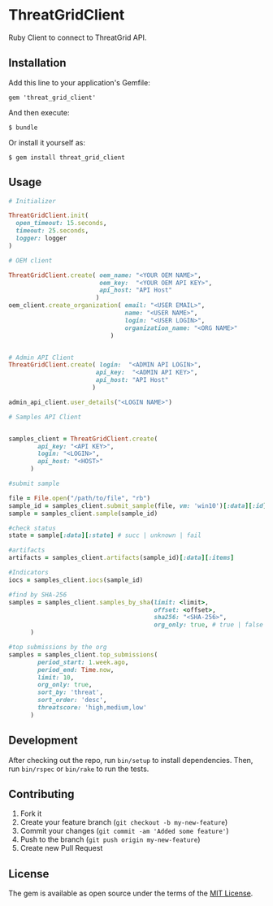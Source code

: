 # ThreatGridClient

Ruby Client to connect to ThreatGrid API.

## Installation

Add this line to your application's Gemfile:

    gem 'threat_grid_client'

And then execute:

    $ bundle

Or install it yourself as:

    $ gem install threat_grid_client

## Usage

```ruby
# Initializer

ThreatGridClient.init(
  open_timeout: 15.seconds,
  timeout: 25.seconds,
  logger: logger
)

# OEM client

ThreatGridClient.create( oem_name: "<YOUR OEM NAME>",
                         oem_key:  "<YOUR OEM API KEY>",
                         api_host: "API Host"
                        )
oem_client.create_organization( email: "<USER EMAIL>",
                                name: "<USER NAME>",
                                login: "<USER LOGIN>",
                                organization_name: "<ORG NAME>"
                            )


# Admin API Client
ThreatGridClient.create( login:  "<ADMIN API LOGIN>",
                        api_key:  "<ADMIN API KEY>",
                        api_host: "API Host"
                       )

admin_api_client.user_details("<LOGIN NAME>")

# Samples API Client


samples_client = ThreatGridClient.create(
        api_key: "<API KEY>",
        login: "<LOGIN>",
        api_host: "<HOST>"
      )

#submit sample

file = File.open("/path/to/file", "rb")
sample_id = samples_client.submit_sample(file, vm: 'win10')[:data][:id]
sample = samples_client.sample(sample_id)

#check status
state = sample[:data][:state] # succ | unknown | fail

#artifacts
artifacts = samples_client.artifacts(sample_id)[:data][:items]

#Indicators
iocs = samples_client.iocs(sample_id)

#find by SHA-256
samples = samples_client.samples_by_sha(limit: <limit>,
                                        offset: <offset>,
                                        sha256: "<SHA-256>",
                                        org_only: true, # true | false
      )

#top submissions by the org
samples = samples_client.top_submissions(
        period_start: 1.week.ago,
        period_end: Time.now,
        limit: 10,
        org_only: true,
        sort_by: 'threat',
        sort_order: 'desc',
        threatscore: 'high,medium,low'
      )
```

## Development

After checking out the repo, run `bin/setup` to install dependencies. Then, run `bin/rspec` or `bin/rake` to run the tests.

## Contributing

1. Fork it
2. Create your feature branch (`git checkout -b my-new-feature`)
3. Commit your changes (`git commit -am 'Added some feature'`)
4. Push to the branch (`git push origin my-new-feature`)
5. Create new Pull Request

## License

The gem is available as open source under the terms of the [MIT License](https://opensource.org/licenses/MIT).
